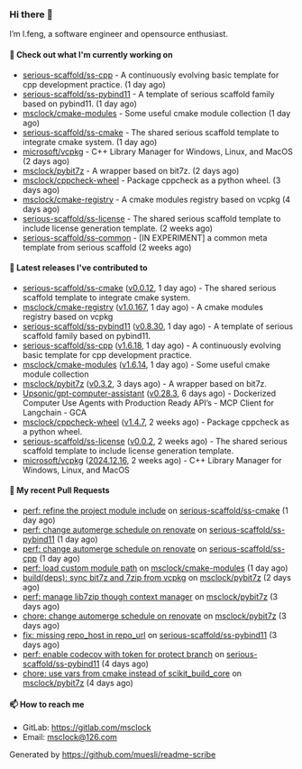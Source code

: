 ### Hi there 👋

I’m l.feng, a software engineer and opensource enthusiast.

#### 👷 Check out what I'm currently working on

- [serious-scaffold/ss-cpp](https://github.com/serious-scaffold/ss-cpp) - A continuously evolving basic template for cpp development practice. (1 day ago)
- [serious-scaffold/ss-pybind11](https://github.com/serious-scaffold/ss-pybind11) - A template of serious scaffold family based on pybind11. (1 day ago)
- [msclock/cmake-modules](https://github.com/msclock/cmake-modules) - Some useful cmake module collection (1 day ago)
- [serious-scaffold/ss-cmake](https://github.com/serious-scaffold/ss-cmake) - The shared serious scaffold template to integrate cmake system. (1 day ago)
- [microsoft/vcpkg](https://github.com/microsoft/vcpkg) - C&#43;&#43; Library Manager for Windows, Linux, and MacOS (2 days ago)
- [msclock/pybit7z](https://github.com/msclock/pybit7z) - A wrapper based on bit7z. (2 days ago)
- [msclock/cppcheck-wheel](https://github.com/msclock/cppcheck-wheel) - Package cppcheck as a python wheel. (3 days ago)
- [msclock/cmake-registry](https://github.com/msclock/cmake-registry) - A cmake modules registry based on vcpkg (4 days ago)
- [serious-scaffold/ss-license](https://github.com/serious-scaffold/ss-license) - The shared serious scaffold template to include license generation template. (2 weeks ago)
- [serious-scaffold/ss-common](https://github.com/serious-scaffold/ss-common) - [IN EXPERIMENT] a common meta template from serious scaffold (2 weeks ago)

#### 🔭 Latest releases I've contributed to

- [serious-scaffold/ss-cmake](https://github.com/serious-scaffold/ss-cmake) ([v0.0.12](https://github.com/serious-scaffold/ss-cmake/releases/tag/v0.0.12), 1 day ago) - The shared serious scaffold template to integrate cmake system.
- [msclock/cmake-registry](https://github.com/msclock/cmake-registry) ([v1.0.167](https://github.com/msclock/cmake-registry/releases/tag/v1.0.167), 1 day ago) - A cmake modules registry based on vcpkg
- [serious-scaffold/ss-pybind11](https://github.com/serious-scaffold/ss-pybind11) ([v0.8.30](https://github.com/serious-scaffold/ss-pybind11/releases/tag/v0.8.30), 1 day ago) - A template of serious scaffold family based on pybind11.
- [serious-scaffold/ss-cpp](https://github.com/serious-scaffold/ss-cpp) ([v1.6.18](https://github.com/serious-scaffold/ss-cpp/releases/tag/v1.6.18), 1 day ago) - A continuously evolving basic template for cpp development practice.
- [msclock/cmake-modules](https://github.com/msclock/cmake-modules) ([v1.6.14](https://github.com/msclock/cmake-modules/releases/tag/v1.6.14), 1 day ago) - Some useful cmake module collection
- [msclock/pybit7z](https://github.com/msclock/pybit7z) ([v0.3.2](https://github.com/msclock/pybit7z/releases/tag/v0.3.2), 3 days ago) - A wrapper based on bit7z.
- [Upsonic/gpt-computer-assistant](https://github.com/Upsonic/gpt-computer-assistant) ([v0.28.3](https://github.com/Upsonic/gpt-computer-assistant/releases/tag/v0.28.3), 6 days ago) - Dockerized Computer Use Agents with Production Ready API’s - MCP Client for Langchain - GCA
- [msclock/cppcheck-wheel](https://github.com/msclock/cppcheck-wheel) ([v1.4.7](https://github.com/msclock/cppcheck-wheel/releases/tag/v1.4.7), 2 weeks ago) - Package cppcheck as a python wheel.
- [serious-scaffold/ss-license](https://github.com/serious-scaffold/ss-license) ([v0.0.2](https://github.com/serious-scaffold/ss-license/releases/tag/v0.0.2), 2 weeks ago) - The shared serious scaffold template to include license generation template.
- [microsoft/vcpkg](https://github.com/microsoft/vcpkg) ([2024.12.16](https://github.com/microsoft/vcpkg/releases/tag/2024.12.16), 2 weeks ago) - C&#43;&#43; Library Manager for Windows, Linux, and MacOS

#### 🔨 My recent Pull Requests

- [perf: refine the project module include](https://github.com/serious-scaffold/ss-cmake/pull/25) on [serious-scaffold/ss-cmake](https://github.com/serious-scaffold/ss-cmake) (1 day ago)
- [perf: change automerge schedule on renovate](https://github.com/serious-scaffold/ss-pybind11/pull/94) on [serious-scaffold/ss-pybind11](https://github.com/serious-scaffold/ss-pybind11) (1 day ago)
- [perf: change automerge schedule on renovate](https://github.com/serious-scaffold/ss-cpp/pull/438) on [serious-scaffold/ss-cpp](https://github.com/serious-scaffold/ss-cpp) (1 day ago)
- [perf: load custom module path](https://github.com/msclock/cmake-modules/pull/139) on [msclock/cmake-modules](https://github.com/msclock/cmake-modules) (1 day ago)
- [build(deps): sync bit7z and 7zip from vcpkg](https://github.com/msclock/pybit7z/pull/29) on [msclock/pybit7z](https://github.com/msclock/pybit7z) (2 days ago)
- [perf: manage lib7zip though context manager](https://github.com/msclock/pybit7z/pull/27) on [msclock/pybit7z](https://github.com/msclock/pybit7z) (3 days ago)
- [chore: change automerge schedule on renovate](https://github.com/msclock/pybit7z/pull/26) on [msclock/pybit7z](https://github.com/msclock/pybit7z) (3 days ago)
- [fix: missing repo_host in repo_url](https://github.com/serious-scaffold/ss-pybind11/pull/93) on [serious-scaffold/ss-pybind11](https://github.com/serious-scaffold/ss-pybind11) (3 days ago)
- [perf: enable codecov with token for protect branch](https://github.com/serious-scaffold/ss-pybind11/pull/92) on [serious-scaffold/ss-pybind11](https://github.com/serious-scaffold/ss-pybind11) (4 days ago)
- [chore: use vars from cmake instead of scikit_build_core](https://github.com/msclock/pybit7z/pull/24) on [msclock/pybit7z](https://github.com/msclock/pybit7z) (4 days ago)

#### 📫 How to reach me

- GitLab: https://gitlab.com/msclock
- Email: msclock@126.com

Generated by https://github.com/muesli/readme-scribe
